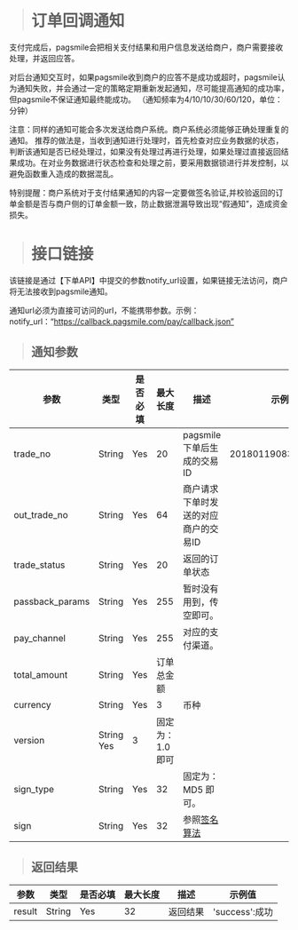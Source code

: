 ># 订单回调通知

支付完成后，pagsmile会把相关支付结果和用户信息发送给商户，商户需要接收处理，并返回应答。

对后台通知交互时，如果pagsmile收到商户的应答不是成功或超时，pagsmile认为通知失败，并会通过一定的策略定期重新发起通知，尽可能提高通知的成功率，但pagsmile不保证通知最终能成功。 （通知频率为4/10/10/30/60/120，单位：分钟）

注意：同样的通知可能会多次发送给商户系统。商户系统必须能够正确处理重复的通知。
推荐的做法是，当收到通知进行处理时，首先检查对应业务数据的状态，判断该通知是否已经处理过，如果没有处理过再进行处理，如果处理过直接返回结果成功。在对业务数据进行状态检查和处理之前，要采用数据锁进行并发控制，以避免函数重入造成的数据混乱。

特别提醒：商户系统对于支付结果通知的内容一定要做签名验证,并校验返回的订单金额是否与商户侧的订单金额一致，防止数据泄漏导致出现“假通知”，造成资金损失。

># 接口链接

该链接是通过【下单API】中提交的参数notify_url设置，如果链接无法访问，商户将无法接收到pagsmile通知。

通知url必须为直接可访问的url，不能携带参数。示例：notify_url：“https://callback.pagsmile.com/pay/callback.json”

>## 通知参数

参数 | 类型 | 是否必填 | 最大长度 | 描述 | 示例值
---  | ---  | ---      | ---      | ---  | ---
trade_no | String | Yes | 20 | pagsmile下单后生成的交易ID | 2018011908344902008
out_trade_no | String | Yes | 64 | 商户请求下单时发送的对应商户的交易ID | 
trade_status | String | Yes | 20 | 返回的订单状态 | 
passback_params | String | Yes | 255 | 暂时没有用到，传空即可。 | 
pay_channel | String | Yes | 255 | 对应的支付渠道。 | 
total_amount | String | Yes | 订单总金额 | 
currency | String | Yes | 3 | 币种 | 
version | String Yes | 3 | 固定为：1.0 即可 | 
sign_type | String | Yes | 32 | 固定为：MD5 即可。 |  
sign | String | Yes | 32 | 参照[签名算法](DriectSign)

>## 返回结果

参数 | 类型 | 是否必填 | 最大长度 | 描述 | 示例值
---  | ---  | ---      | ---      | ---  | ---
result | String | Yes | 32 | 返回结果 | 'success':成功
